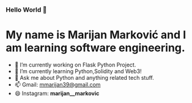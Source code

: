 ### Hello World 👋

# My name is Marijan Marković and I am learning software engineering.


- 🔭 I’m currently working on Flask Python Project.
- 🌱 I’m currently learning Python,Solidity and Web3!
- 💬 Ask me about Python and anything related tech stuff. 
- 📫 Gmail: mmarijan39@gmail.com
- 😄 Instagram: __marijan__markovic__
 
